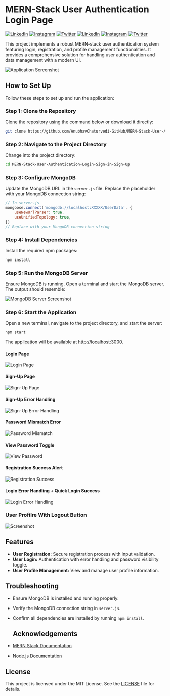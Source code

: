 # MERN-Stack User Authentication Login Page

[![LinkedIn][linkedin-shield]][linkedin-url]
[![Instagram][instagram-shield]][instagram-url]
[![Twitter][twitter-shield]][twitter-url]
[![LinkedIn][linkedin-shield]][linkedin-url]
[![Instagram][instagram-shield]][instagram-url]
[![Twitter][twitter-shield]][twitter-url]

This project implements a robust MERN-stack user authentication system featuring login, registration, and profile management functionalities. It provides a comprehensive solution for handling user authentication and data management with a modern UI.

![Application Screenshot](https://github.com/AnubhavChaturvedi-GitHub/MERN-Stack-User-Authentication-Login-Sign-in-Sign-Up/blob/main/DOC/Screenshot%202024-08-13%20023526.png?raw=true) 

## How to Set Up

Follow these steps to set up and run the application:

### Step 1: Clone the Repository

Clone the repository using the command below or download it directly:

```bash
git clone https://github.com/AnubhavChaturvedi-GitHub/MERN-Stack-User-Authentication-Login-Sign-in-Sign-Up.git
```

### Step 2: Navigate to the Project Directory

Change into the project directory:

```bash
cd MERN-Stack-User-Authentication-Login-Sign-in-Sign-Up
```

### Step 3: Configure MongoDB

Update the MongoDB URL in the `server.js` file. Replace the placeholder with your MongoDB connection string:

```js
// In server.js
mongoose.connect('mongodb://localhost:XXXXX/UserData', {
    useNewUrlParser: true,
    useUnifiedTopology: true,
})
// Replace with your MongoDB connection string
```

### Step 4: Install Dependencies

Install the required npm packages:

```bash
npm install
```

### Step 5: Run the MongoDB Server

Ensure MongoDB is running. Open a terminal and start the MongoDB server. The output should resemble:

![MongoDB Server Screenshot](https://github.com/AnubhavChaturvedi-GitHub/MERN-Stack-User-Authentication-Login-Sign-in-Sign-Up/blob/main/DOC/Screenshot%202024-08-13%20023450.png?raw=true)

### Step 6: Start the Application

Open a new terminal, navigate to the project directory, and start the server:

```bash
npm start
```

The application will be available at [http://localhost:3000](http://localhost:3000).

#### Login Page
![Login Page](https://github.com/AnubhavChaturvedi-GitHub/MERN-Stack-User-Authentication-Login-Sign-in-Sign-Up/blob/main/DOC/Screenshot%202024-08-13%20023526.png?raw=true)

#### Sign-Up Page
![Sign-Up Page](https://github.com/AnubhavChaturvedi-GitHub/MERN-Stack-User-Authentication-Login-Sign-in-Sign-Up/blob/main/DOC/Screenshot%202024-08-13%20023651.png?raw=true)

#### Sign-Up Error Handling
![Sign-Up Error Handling](https://github.com/AnubhavChaturvedi-GitHub/MERN-Stack-User-Authentication-Login-Sign-in-Sign-Up/blob/main/DOC/Screenshot%202024-08-13%20023715.png?raw=true)

#### Password Mismatch Error
![Password Mismatch](https://github.com/AnubhavChaturvedi-GitHub/MERN-Stack-User-Authentication-Login-Sign-in-Sign-Up/blob/main/DOC/Screenshot%202024-08-13%20023832.png?raw=true)

#### View Password Toggle
![View Password](https://github.com/AnubhavChaturvedi-GitHub/MERN-Stack-User-Authentication-Login-Sign-in-Sign-Up/blob/main/DOC/Screenshot%202024-08-13%20023937.png?raw=true)

#### Registration Success Alert
![Registration Success](https://github.com/AnubhavChaturvedi-GitHub/MERN-Stack-User-Authentication-Login-Sign-in-Sign-Up/blob/main/DOC/Screenshot%202024-08-13%20024010.png?raw=true)

#### Login Error Handling + Quick Login Success
![Login Error Handling](https://github.com/AnubhavChaturvedi-GitHub/MERN-Stack-User-Authentication-Login-Sign-in-Sign-Up/blob/main/DOC/Screenshot%202024-08-13%20024257.png?raw=true)

### User Profilre With Logout Button
![Screenshot](https://github.com/AnubhavChaturvedi-GitHub/MERN-Stack-User-Authentication-Login-Sign-in-Sign-Up/blob/main/DOC/Screenshot%202024-08-13%20024140.png)

## Features

- **User Registration:** Secure registration process with input validation.
- **User Login:** Authentication with error handling and password visibility toggle.
- **User Profile Management:** View and manage user profile information.

## Troubleshooting

- Ensure MongoDB is installed and running properly.
- Verify the MongoDB connection string in `server.js`.
- Confirm all dependencies are installed by running `npm install`.

  ## Acknowledgements

- [MERN Stack Documentation](https://www.mongodb.com/mern-stack)
- [Node.js Documentation](https://nodejs.org/en/docs/)

<!-- Linkedin -->

[linkedin-shield]: https://img.shields.io/badge/-LinkedIn-black.svg?style=for-the-badge&logo=linkedin&colorB=0B5FBB
[linkedin-url]: https://www.linkedin.com/in/anubhav-chaturvedi-/

<!-- Instagram -->

[instagram-shield]: https://img.shields.io/badge/Instagram-%23E4405F.svg?style=for-the-badge&logo=Instagram&logoColor=white
[instagram-url]: https://www.instagram.com/_anubhav__chaturvedi_/

<!-- Twitter -->

[twitter-shield]: https://img.shields.io/badge/Twitter-%231DA1F2.svg?style=for-the-badge&logo=Twitter&logoColor=white
[twitter-url]: https://x.com/AnubhavChatu


<!-- YouTube -->
[youtube-shield]: https://img.shields.io/badge/YouTube-%23FF0000.svg?style=for-the-badge&logo=YouTube&logoColor=white
[youtube-url]: https://www.youtube.com/@NetHyTech

<!-- Telegram -->
[telegram-shield]: https://img.shields.io/badge/Telegram-%231DA1F2.svg?style=for-the-badge&logo=Telegram&logoColor=white
[telegram-url]: https://t.me/YourTelegramUsername

<!-- GitHub -->
[github-shield]: https://img.shields.io/badge/GitHub-%23121011.svg?style=for-the-badge&logo=GitHub&logoColor=white
[github-url]: https://github.com/AnubhavChaturvedi-GitHub


## License

This project is licensed under the MIT License. See the [LICENSE](LICENSE) file for details.


